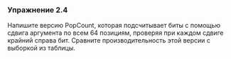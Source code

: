 ### Упражнение 2.4

Напишите версию PopCount, которая подсчитывает биты с помощью сдвига аргумента по всем 64 позициям,
проверяя при каждом сдвиге крайний справа бит. Сравните производительность этой версии с выборкой из таблицы.
